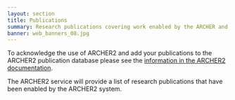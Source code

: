 ```yaml
---
layout: section
title: Publications
summary: Research publications covering work enabled by the ARCHER and ARCHER2 services.
banner: web_banners_08.jpg
---
```


To acknowledge the use of ARCHER2 and add your publications to the ARCHER2 publication
database please see the [information in the ARCHER2 documentation](https://docs.archer2.ac.uk/publish/).

<script>
const safe_publications = "https://safe.epcc.ed.ac.uk/servlet/PublicationsServlet?machine=archer&machine=archer2";
function compare( a, b ) {
    var ia = parseInt(a['year']);
    var ib = parseInt(b['year']);
    if (ia == ib) return 0;
    if (!ia || ia < ib) return 1;
    return -1;
}

function toHTML(publication) {
    h = '<li style="padding: 5px;">';
    if (publication['authors'] && publication['authors'].length > 0)
    {
        h += publication['authors'].join(", ");
        if (publication['year']) {
            h += " (" + publication['year'] + ")";
        }
        h += "<br/>";
    }
    if (publication['title']) {
        h += '<span class="bold">';
        h += publication['title'];
        h += '</span><br/>';
    }
    var journal = undefined;
    if (publication['journal']) {
        journal = publication['journal'];
    }
    else if (publication['booktitle']) {
        journal = publication['booktitle'];
    }
    if (publication['volume']) {
        journal += ' ' + publication['volume'];
    }
    if (publication['number']) {
        journal += ' (' + publication['number'] + ')';
    }
    if (publication['pages']) {
        journal += ': ' + publication['pages'];
    }
    if (journal) {
        h += '<span class="italic">' + journal + '</span>';
    }
    h += ' <a href="http://dx.doi.org/' + publication['doi'];
    h += '">doi: ' + publication['doi'] + '</a>';
    h += "</li>";
    return h;
}
(function() {
  $.getJSON(safe_publications)
    .done(function( data ) {
        data.sort(compare);
        let currentYear = null;
        h = "";
        for (i=0; i<data.length; i++) {
            if (data[i]['year'] === undefined) {
                // ignore publications without a year
                currentYear = undefined;
                continue;
            }
            if (!currentYear || currentYear > data[i]['year']) {
                if (currentYear) h += "</ul>\n";
                currentYear = data[i]['year'];
                h += '<h4>' + currentYear + "</h4>\n<ul>";
            }
            h += toHTML(data[i])
        }
        if (data.length > 0) h += "</ul>";
        $("#publications").html(h);
    });
})();
</script>

<div id="publications">
The ARCHER2 service will provide a list of research publications that have been enabled by the ARCHER2 system.
</div>

